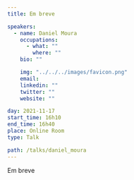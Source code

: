 ```yaml
---
title: Em breve

speakers:
  - name: Daniel Moura
    occupations:
      - what: ""
        where: ""
    bio: ""

    img: "../../../images/favicon.png"
    email:
    linkedin: ""
    twitter: ""
    website: ""

day: 2021-11-17
start_time: 16h10
end_time: 16h40
place: Online Room
type: Talk

path: /talks/daniel_moura
---
```


Em breve
